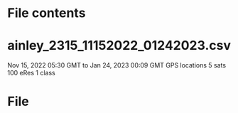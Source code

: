# File contents

# ainley_2315_11152022_01242023.csv
Nov 15, 2022 05:30 GMT to Jan 24, 2023 00:09 GMT
GPS locations
5 sats 
100 eRes
1 class

# File
